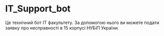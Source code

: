 # IT_Support_bot
Це технічний бот ІТ факультету. За допомогою нього ви можете подати заявку про несправності в 15 корпусі НУБіП України.
